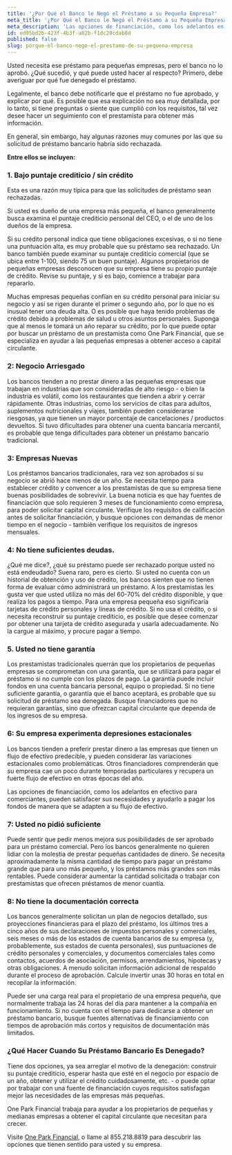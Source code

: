 ```yaml
---
title: '¿Por Qué el Banco le Negó el Préstamo a su Pequeña Empresa?'
meta_title: '¿Por Qué el Banco le Negó el Préstamo a su Pequeña Empresa?'
meta_description: 'Las opciones de financiación, como los adelantos en efectivo para comerciantes, pueden satisfacer sus necesidades y ayudarlo a pagar los fondos de manera que se adapten a su flujo de efectivo.'
id: ed95bd2b-423f-4b3f-a82b-f1dc20cdab8d
published: false
slug: porque-el-banco-nego-el-prestamo-de-su-pequena-empresa
---
```

Usted necesita ese préstamo para pequeñas empresas, pero el banco no lo aprobó. ¿Qué sucedió, y qué puede usted hacer al respecto? Primero, debe averiguar por qué fue denegado el préstamo.

Legalmente, el banco debe notificarle que el préstamo no fue aprobado, y explicar por qué. Es posible que esa explicación no sea muy detallada, por lo tanto, si tiene preguntas o siente que cumplió con los requisitos, tal vez desee hacer un seguimiento con el prestamista para obtener más información.

En general, sin embargo, hay algunas razones muy comunes por las que su solicitud de préstamo bancario habría sido rechazada.

**Entre ellos se incluyen:**

### 1.	Bajo puntaje crediticio / sin crédito

Esta es una razón muy típica para que las solicitudes de préstamo sean rechazadas.


Si usted es dueño de una empresa más pequeña, el banco generalmente busca examina el puntaje crediticio personal del CEO, o el de uno de los dueños de la empresa.

Si su crédito personal indica que tiene obligaciones excesivas, o si no tiene una puntuación alta, es muy probable que su préstamo sea rechazado. Un banco también puede examinar su puntaje crediticio comercial (que se ubica entre 1-100, siendo 75 un buen puntaje). Algunos propietarios de pequeñas empresas desconocen que su empresa tiene su propio puntaje de crédito. Revise su puntaje, y si es bajo, comience a trabajar para repararlo.

Muchas empresas pequeñas confían en su crédito personal para iniciar su negocio y así se rigen durante el primer o segundo año, por lo que no es inusual tener una deuda alta. O es posible que haya tenido problemas de crédito debido a problemas de salud u otros asuntos personales.
Suponga que al menos le tomará un año reparar su crédito, por lo que puede optar por buscar un préstamo de un prestamista como One Park Financial, que se especializa en ayudar a las pequeñas empresas a obtener acceso a capital circulante.



### 2: Negocio Arriesgado

Los bancos tienden a no prestar dinero a las pequeñas empresas que trabajan en industrias que son consideradas de alto riesgo - o bien la industria es volátil, como los restaurantes que tienden a abrir y cerrar rápidamente. Otras industrias, como los servicios de citas para adultos, suplementos nutricionales y viajes, también pueden considerarse riesgosas, ya que tienen un mayor porcentaje de cancelaciones / productos devueltos. Si tuvo dificultades para obtener una cuenta bancaria mercantil, es probable que tenga dificultades para obtener un préstamo bancario tradicional.

### 3: Empresas Nuevas

Los préstamos bancarios tradicionales, rara vez son aprobados si su negocio se abrió hace menos de un año. Se necesita tiempo para establecer crédito y convencer a los prestamistas de que su empresa tiene buenas posibilidades de sobrevivir. La buena noticia es que hay fuentes de financiación que solo requieren 3 meses de funcionamiento como empresa, para poder solicitar capital circulante. Verifique los requisitos de calificación antes de solicitar financiación, y busque opciones con demandas de menor tiempo en el negocio - también verifique los requisitos de ingresos mensuales.


### 4: No tiene suficientes deudas.

¿Qué me dice?, ¿qué su préstamo puede ser rechazado porque usted no está endeudado?
Suena raro, pero es cierto.
Si usted no cuenta con un historial de obtención y uso de crédito, los bancos sienten que no tienen forma de evaluar cómo administrará un préstamo.
A los prestamistas les gusta ver que usted utiliza no más del 60-70% del crédito disponible, y que realiza los pagos a tiempo. Para una empresa pequeña eso significaría tarjetas de crédito personales y líneas de crédito. Si no usa el crédito, o si necesita reconstruir su puntaje crediticio, es posible que desee comenzar por obtener una tarjeta de crédito asegurada y usarla adecuadamente. No la cargue al máximo, y procure pagar a tiempo.


### 5. Usted no tiene garantía

Los prestamistas tradicionales querrán que los propietarios de pequeñas empresas se comprometan con una garantía, que se utilizará para pagar el préstamo si no cumple con los plazos de pago. La garantía puede incluir fondos en una cuenta bancaria personal, equipo o propiedad. Si no tiene suficiente garantía, o garantía que el banco aceptará, es probable que su solicitud de préstamo sea denegada. Busque financiadores que no requieran garantías, sino que ofrezcan capital circulante que dependa de los ingresos de su empresa.

### 6: Su empresa experimenta depresiones estacionales

Los bancos tienden a preferir prestar dinero a las empresas que tienen un flujo de efectivo predecible, y pueden considerar las variaciones estacionales como problemáticas. Otros financiadores comprenderán que su empresa cae un poco durante temporadas particulares y recupera un fuerte flujo de efectivo en otras épocas del año.

Las opciones de financiación, como los adelantos en efectivo para comerciantes, pueden satisfacer sus necesidades y ayudarlo a pagar los fondos de manera que se adapten a su flujo de efectivo.

### 7: Usted no pidió suficiente

Puede sentir que pedir menos mejora sus posibilidades de ser aprobado para un préstamo comercial. Pero los bancos generalmente no quieren lidiar con la molestia de prestar pequeñas cantidades de dinero. Se necesita aproximadamente la misma cantidad de tiempo para pagar un préstamo grande que para uno más pequeño, y los préstamos más grandes son más rentables.
Puede considerar aumentar la cantidad solicitada o trabajar con prestamistas que ofrecen préstamos de menor cuantía.

### 8: No tiene la documentación correcta

Los bancos generalmente solicitan un plan de negocios detallado, sus proyecciones financieras para el plazo del préstamo, los últimos tres a cinco años de sus declaraciones de impuestos personales y comerciales, seis meses o más de los estados de cuenta bancarios de su empresa (y, probablemente, sus estados de cuenta personales), sus puntuaciones de crédito personales y comerciales, y documentos comerciales tales como contactos, acuerdos de asociación, permisos, arrendamientos, hipotecas y otras obligaciones. A menudo solicitan información adicional de respaldo durante el proceso de aprobación. Calcule invertir unas 30 horas en total en recopilar la información.

Puede ser una carga real para el propietario de una empresa pequeña, que normalmente trabaja las 24 horas del día para mantener a la compañía en funcionamiento.
Si no cuenta con el tiempo para dedicarse a obtener un préstamo bancario, busque fuentes alternativas de financiamiento  con tiempos de aprobación más cortos y requisitos de documentación más limitados.

### ¿Qué Hacer Cuando Su Préstamo Bancario Es Denegado?

Tiene dos opciones, ya sea arreglar el motivo de la denegación: construir su puntaje crediticio, esperar hasta que esté en el negocio por espacio de un año, obtener y utilizar el crédito cuidadosamente, etc. - o puede optar por trabajar con una fuente de financiación cuyos requisitos satisfagan mejor las necesidades de las empresas más pequeñas.

One Park Financial trabaja para ayudar a los propietarios de pequeñas y medianas empresas a obtener el capital circulante que necesitan para crecer.

Visite [One Park Financial](https://www.oneparkfinancial.com/es/), o llame al 855.218.8819 para descubrir las opciones que tienen sentido para usted y su empresa.